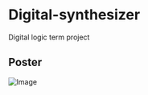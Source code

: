 # Digital-synthesizer
Digital logic term project

## Poster
![Image](https://github.com/user-attachments/assets/332b8b0b-236f-4709-9f9a-a965f8b2ece5)
